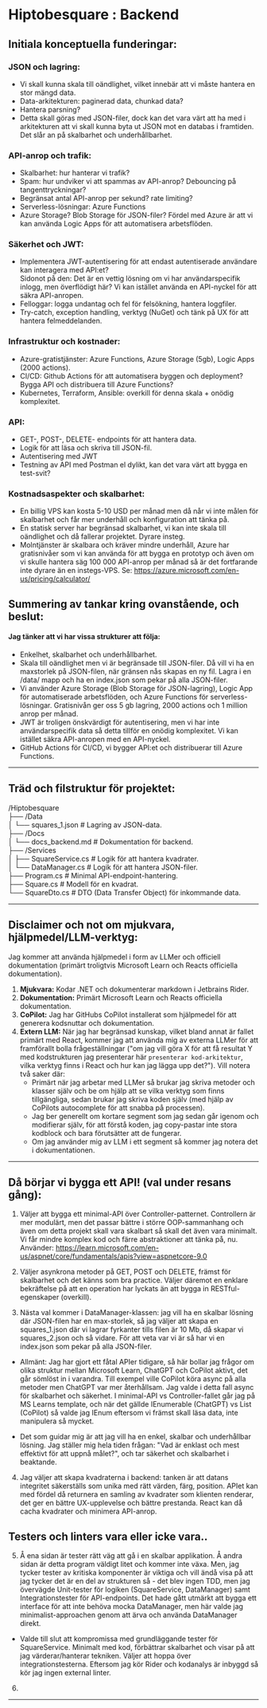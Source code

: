 ﻿# Hiptobesquare : Backend

## Initiala konceptuella funderingar:

### JSON och lagring:

- Vi skall kunna skala till oändlighet, vilket innebär att vi måste hantera en stor mängd data.
- Data-arkitekturen: paginerad data, chunkad data?
- Hantera parsning?
- Detta skall göras med JSON-filer, dock kan det vara värt att ha med i arkitekturen att vi skall kunna byta ut JSON mot en databas i framtiden. Det slår an på skalbarhet och underhållbarhet.

### API-anrop och trafik:

- Skalbarhet: hur hanterar vi trafik?
- Spam: hur undviker vi att spammas av API-anrop? Debouncing på tangenttryckningar?
- Begränsat antal API-anrop per sekund? rate limiting?
- Serverless-lösningar: Azure Functions
- Azure Storage? Blob Storage för JSON-filer? Fördel med Azure är att vi kan använda Logic Apps för att automatisera arbetsflöden.

### Säkerhet och JWT:

- Implementera JWT-autentisering för att endast autentiserade användare kan interagera med API:et?  
  Sidonot på den: Det är en vettig lösning om vi har användarspecifik inlogg, men överflödigt här? Vi kan istället använda en API-nyckel för att säkra API-anropen.
- Felloggar: logga undantag och fel för felsökning, hantera loggfiler.
- Try-catch, exception handling, verktyg (NuGet) och tänk på UX för att hantera felmeddelanden.

### Infrastruktur och kostnader:

- Azure-gratistjänster: Azure Functions, Azure Storage (5gb), Logic Apps (2000 actions).
- CI/CD: Github Actions för att automatisera byggen och deployment? Bygga API och distribuera till Azure Functions?
- Kubernetes, Terraform, Ansible: overkill för denna skala + onödig komplexitet.

### API:

- GET-, POST-, DELETE- endpoints för att hantera data.
- Logik för att läsa och skriva till JSON-fil.
- Autentisering med JWT
- Testning av API med Postman el dylikt, kan det vara värt att bygga en test-svit?

### Kostnadsaspekter och skalbarhet:

- En billig VPS kan kosta 5-10 USD per månad men då når vi inte målen för skalbarhet och får mer underhåll och konfiguration att tänka på.
- En statisk server har begränsad skalbarhet, vi kan inte skala till oändlighet och då fallerar projektet. Dyrare insteg.
- Molntjänster är skalbara och kräver mindre underhåll, Azure har gratisnivåer som vi kan använda för att bygga en prototyp och även om vi skulle hantera säg 100 000 API-anrop per månad så är det fortfarande inte dyrare än en instegs-VPS. Se: https://azure.microsoft.com/en-us/pricing/calculator/  
  
## Summering av tankar kring ovanstående, och beslut:

#### Jag tänker att vi har vissa strukturer att följa:
- Enkelhet, skalbarhet och underhållbarhet.  
- Skala till oändlighet men vi är begränsade till JSON-filer. Då vill vi ha en maxstorlek på JSON-filen, när gränsen nås skapas en ny fil. Lagra i en /data/ mapp och ha en index.json som pekar på alla JSON-filer.
- Vi använder Azure Storage (Blob Storage för JSON-lagring), Logic App för automatiserade arbetsflöden, och Azure Functions för serverless-lösningar. Gratisnivån ger oss 5 gb lagring, 2000 actions och 1 million anrop per månad.
- JWT är troligen önskvärdigt för autentisering, men vi har inte användarspecifik data så detta tillför en onödig komplexitet. Vi kan istället säkra API-anropen med en API-nyckel.
- GitHub Actions för CI/CD, vi bygger API:et och distribuerar till Azure Functions.
  
---

## Träd och filstruktur för projektet:

/Hiptobesquare  
├── /Data  
│   └── squares_1.json      # Lagring av JSON-data.  
├── /Docs  
│   └── docs_backend.md     # Dokumentation för backend.  
├── /Services   
│   ├── SquareService.cs    # Logik för att hantera kvadrater.  
│   └── DataManager.cs      # Logik för att hantera JSON-filer.  
├── Program.cs              # Minimal API-endpoint-hantering.  
├── Square.cs               # Modell för en kvadrat.  
└── SquareDto.cs            # DTO (Data Transfer Object) för inkommande data.  

---

## Disclaimer och not om mjukvara, hjälpmedel/LLM-verktyg:

Jag kommer att använda hjälpmedel i form av LLMer och officiell dokumentation (primärt troligtvis Microsoft Learn och Reacts officiella dokumentation).

1. **Mjukvara:** Kodar .NET och dokumenterar markdown i Jetbrains Rider.
2. **Dokumentation:** Primärt Microsoft Learn och Reacts officiella dokumentation.
3. **CoPilot:** Jag har GitHubs CoPilot installerat som hjälpmedel för att generera kodsnuttar och dokumentation.
4. **Extern LLM:** När jag har begränsad kunskap, vilket bland annat är fallet primärt med React, kommer jag att använda mig av externa LLMer för att framförallt bolla frågeställningar ("om jag vill göra X för att få resultat Y med kodstrukturen jag presenterar här `presenterar kod-arkitektur`, vilka verktyg finns i React och hur kan jag lägga upp det?"). Vill notera två saker där:
    - Primärt när jag arbetar med LLMer så brukar jag skriva metoder och klasser själv och be om hjälp att se vilka verktyg som finns tillgängliga, sedan brukar jag skriva koden själv (med hjälp av CoPilots autocomplete för att snabba på processen).
    - Jag ber generellt om kortare segment som jag sedan går igenom och modifierar själv, för att förstå koden, jag copy-pastar inte stora kodblock och bara förutsätter att de fungerar.
    - Om jag använder mig av LLM i ett segment så kommer jag notera det i dokumentationen.

---

## Då börjar vi bygga ett API! (val under resans gång):

1. Väljer att bygga ett minimal-API över Controller-patternet. Controllern är mer modulärt, men det passar bättre i större OOP-sammanhang och även om detta projekt skall vara skalbart så skall det även vara minimalt. Vi får mindre komplex kod och färre abstraktioner att tänka på, nu.  
Använder: https://learn.microsoft.com/en-us/aspnet/core/fundamentals/apis?view=aspnetcore-9.0  
  
2. Väljer asynkrona metoder på GET, POST och DELETE, främst för skalbarhet och det känns som bra practice. Väljer däremot en enklare bekräftelse på att en operation har lyckats än att bygga in RESTful-egenskaper (overkill).  

3. Nästa val kommer i DataManager-klassen: jag vill ha en skalbar lösning där JSON-filen har en max-storlek, så jag väljer att skapa en squares_1.json där vi lagrar fyrkanter tills filen är 10 Mb, då skapar vi squares_2.json och så vidare. För att veta var vi är så har vi en index.json som pekar på alla JSON-filer.

- Allmänt: Jag har gjort ett fåtal APIer tidigare, så här bollar jag frågor om olika struktur mellan Microsoft Learn, ChatGPT och CoPilot aktivt, det går sömlöst in i varandra. Till exempel ville CoPilot köra async på alla metoder men ChatGPT var mer återhållsam. Jag valde i detta fall async för skalbarhet och säkerhet. I minimal-API vs Controller-fallet går jag på MS Learns template, och när det gällde IEnumerable (ChatGPT) vs List (CoPilot) så valde jag IEnum eftersom vi främst skall läsa data, inte manipulera så mycket.
  
- Det som guidar mig är att jag vill ha en enkel, skalbar och underhållbar lösning. Jag ställer mig hela tiden frågan: "Vad är enklast och mest effektivt för att uppnå målet?", och tar säkerhet och skalbarhet i beaktande.  

4. Jag väljer att skapa kvadraterna i backend: tanken är att datans integritet säkerställs som unika med rätt värden, färg, position. APIet kan med fördel då returnera en samling av kvadrater som klienten renderar, det ger en bättre UX-upplevelse och bättre prestanda. React kan då cacha kvadrater och minimera API-anrop.  

## Testers och linters vara eller icke vara..

5. Å ena sidan är tester rätt väg att gå i en skalbar applikation. Å andra sidan är detta program väldigt litet och kommer inte växa. Men, jag tycker tester av kritiska komponenter är viktiga och vill ändå visa på att jag tycker det är en del av strukturen så - det blev ingen TDD, men jag övervägde Unit-tester för logiken (SquareService, DataManager) samt Integrationstester för API-endpoints. Det hade gått utmärkt att bygga ett interface för att inte behöva mocka DataManager, men här valde jag minimalist-approachen genom att ärva och använda DataManager direkt.

- Valde till slut att kompromissa med grundläggande tester för SquareService. Minimalt med kod, förbättrar skalbarhet och visar på att jag värderar/hanterar tekniken. Väljer att hoppa över integrationstesterna. Eftersom jag kör Rider och kodanalys är inbyggd så kör jag ingen external linter.

6. 

---